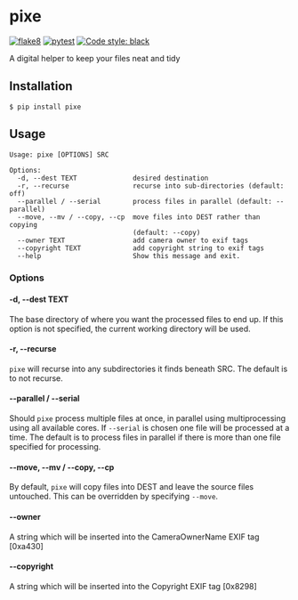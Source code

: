 # pixe
[![flake8](https://github.com/ithuna/pixe/actions/workflows/flake8.yml/badge.svg)](https://github.com/ithuna/pixe/actions/workflows/flake8.yml) [![pytest](https://github.com/ithuna/pixe/actions/workflows/pytest.yml/badge.svg)](https://github.com/ithuna/pixe/actions/workflows/pytest.yml) [![Code style: black](https://img.shields.io/badge/code%20style-black-000000.svg)](https://github.com/psf/black)

A digital helper to keep your files neat and tidy

## Installation
`$ pip install pixe`

## Usage
```
Usage: pixe [OPTIONS] SRC

Options:
  -d, --dest TEXT              desired destination
  -r, --recurse                recurse into sub-directories (default: off)
  --parallel / --serial        process files in parallel (default: --parallel)
  --move, --mv / --copy, --cp  move files into DEST rather than copying
                               (default: --copy)
  --owner TEXT                 add camera owner to exif tags
  --copyright TEXT             add copyright string to exif tags
  --help                       Show this message and exit.
```

### Options

#### -d, --dest TEXT
The base directory of where you want the processed files to end up. If this option is not specified, 
the current working directory will be used.

#### -r, --recurse
`pixe` will recurse into any subdirectories it finds beneath SRC. The default is to not recurse.

#### --parallel / --serial
Should `pixe` process multiple files at once, in parallel using multiprocessing using all 
available cores. If `--serial` is chosen one file will be processed at a time. The default is
to process files in parallel if there is more than one file specified for processing.

#### --move, --mv / --copy, --cp
By default, `pixe` will copy files into DEST and leave the source files untouched. This can be
overridden by specifying `--move`.

#### --owner
A string which will be inserted into the CameraOwnerName EXIF tag [0xa430]

#### --copyright
A string which will be inserted into the Copyright EXIF tag [0x8298]
